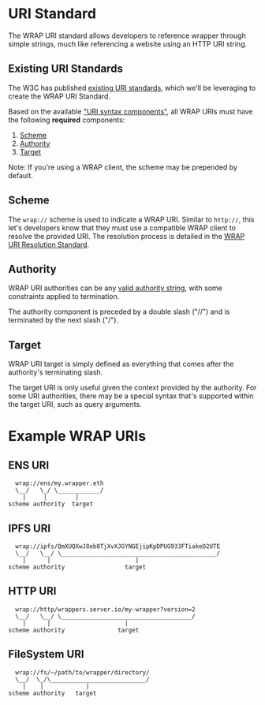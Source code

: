 # URI Standard

The WRAP URI standard allows developers to reference wrapper through simple strings, much like referencing a website using an HTTP URI string.

## Existing URI Standards
The W3C has published [existing URI standards](https://www.rfc-editor.org/rfc/rfc3986), which we'll be leveraging to create the WRAP URI Standard.

Based on the available ["URI syntax components"](https://www.rfc-editor.org/rfc/rfc3986#section-3), all WRAP URIs must have the following **required** components:
1. [Scheme](https://www.rfc-editor.org/rfc/rfc3986#section-3.1)
2. [Authority](https://www.rfc-editor.org/rfc/rfc3986#section-3.2)
3. [Target](https://www.rfc-editor.org/rfc/rfc3986#section-4.2)

Note: If you're using a WRAP client, the scheme may be prepended by default.

## Scheme
The `wrap://` scheme is used to indicate a WRAP URI. Similar to `http://`, this let's developers know that they must use a compatible WRAP client to resolve the provided URI. The resolution process is detailed in the [WRAP URI Resolution Standard](TODO).

## Authority
WRAP URI authorities can be any [valid authority string](https://www.rfc-editor.org/rfc/rfc3986#section-3.2), with some constraints applied to termination.

The authority component is preceded by a double slash ("//") and is terminated by the next slash ("/").

## Target
WRAP URI target is simply defined as everything that comes after the authority's terminating slash.

The target URI is only useful given the context provided by the authority. For some URI authorities, there may be a special syntax that's supported within the target URI, such as query arguments.

# Example WRAP URIs
## ENS URI
```
  wrap://ens/my.wrapper.eth
  \__/   \_/ \____________/
    |     |        |
scheme authority  target
```

## IPFS URI
```
  wrap://ipfs/QmXUQXwJ8eb8TjXvXJGYNGEjipKpDPUG933FTiakeD2UTE
  \__/   \__/ \____________________________________________/
    |      |                        |
scheme authority                 target
```

## HTTP URI
```
  wrap://http/wrappers.server.io/my-wrapper?version=2
  \__/   \__/ \_____________________________________/
    |      |                     |
scheme authority               target
```

## FileSystem URI
```
  wrap://fs/~/path/to/wrapper/directory/
  \__/  \_/\___________________________/
    |    |            |
scheme authority   target
```
